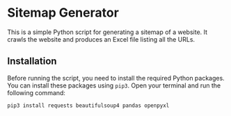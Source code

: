 # Sitemap Generator

This is a simple Python script for generating a sitemap of a website. It crawls the website and produces an Excel file listing all the URLs.

## Installation

Before running the script, you need to install the required Python packages. You can install these packages using `pip3`. Open your terminal and run the following command:

```bash
pip3 install requests beautifulsoup4 pandas openpyxl
